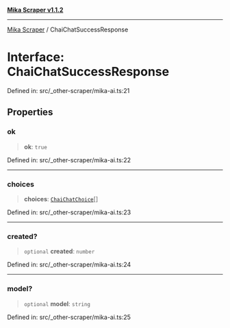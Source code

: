 [**Mika Scraper v1.1.2**](../README.md)

***

[Mika Scraper](../README.md) / ChaiChatSuccessResponse

# Interface: ChaiChatSuccessResponse

Defined in: src/\_other-scraper/mika-ai.ts:21

## Properties

### ok

> **ok**: `true`

Defined in: src/\_other-scraper/mika-ai.ts:22

***

### choices

> **choices**: [`ChaiChatChoice`](ChaiChatChoice.md)[]

Defined in: src/\_other-scraper/mika-ai.ts:23

***

### created?

> `optional` **created**: `number`

Defined in: src/\_other-scraper/mika-ai.ts:24

***

### model?

> `optional` **model**: `string`

Defined in: src/\_other-scraper/mika-ai.ts:25
